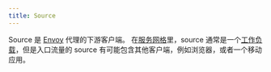 ```yaml
---
title: Source
---
```

Source 是 [Envoy](#envoy) 代理的下游客户端。
在[服务网格](#service-mesh)里，source 通常是一个[工作负载](#workload)，但是入口流量的 source 有可能包含其他客户端，例如浏览器，或者一个移动应用。

